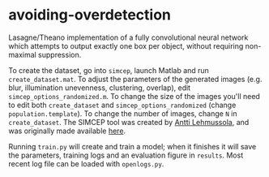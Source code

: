 # avoiding-overdetection
Lasagne/Theano implementation of a fully convolutional neural network which attempts to output exactly one box per object, without requiring non-maximal suppression.

To create the dataset, go into `simcep`, launch Matlab and run `create_dataset.mat`. To adjust the parameters of the generated images (e.g. blur, illumination unevenness, clustering, overlap), edit `simcep_options_randomized.m`. To change the size of the images you'll need to edit both `create_dataset` and `simcep_options_randomized` (change `population.template`). To change the number of images, change `N` in `create_dataset`. The SIMCEP tool was created by [Antti Lehmussola](https://www.ncbi.nlm.nih.gov/pubmed/17649914), and was originally made available [here](http://www.cs.tut.fi/sgn/csb/simcep/tool.html).

Running `train.py` will create and train a model; when it finishes it will save the parameters, training logs and an evaluation figure in `results`. Most recent log file can be loaded with `openlogs.py`.
